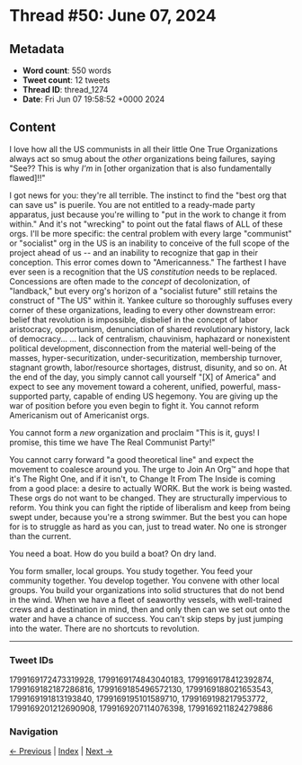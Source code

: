# Thread #50: June 07, 2024

## Metadata
- **Word count**: 550 words
- **Tweet count**: 12 tweets
- **Thread ID**: thread_1274
- **Date**: Fri Jun 07 19:58:52 +0000 2024

## Content

I love how all the US communists in all their little One True Organizations always act so smug about the *other* organizations being failures, saying "See?? This is why *I'm* in [other organization that is also fundamentally flawed]!!"

I got news for you: they're all terrible. The instinct to find the "best org that can save us" is puerile. You are not entitled to a ready-made party apparatus, just because you're willing to "put in the work to change it from within." And it's not "wrecking" to point out the fatal flaws of ALL of these orgs. I'll be more specific: the central problem with every large "communist" or "socialist" org in the US is an inability to conceive of the full scope of the project ahead of us -- and an inability to recognize that gap in their conception. This error comes down to "Americanness." The farthest I have ever seen is a recognition that the US *constitution* needs to be replaced. Concessions are often made to the *concept* of decolonization, of "landback," but every org's horizon of a "socialist future" still retains the construct of "The US" within it. Yankee culture so thoroughly suffuses every corner of these organizations, leading to every other downstream error: belief that revolution is impossible, disbelief in the concept of labor aristocracy, opportunism, denunciation of shared revolutionary history, lack of democracy... ... lack of centralism, chauvinism, haphazard or nonexistent political development, disconnection from the material well-being of the masses, hyper-securitization, under-securitization, membership turnover, stagnant growth, labor/resource shortages, distrust, disunity, and so on. At the end of the day, you simply cannot call yourself "[X] of America" and expect to see any movement toward a coherent, unified, powerful, mass-supported party, capable of ending US hegemony. You are giving up the war of position before you even begin to fight it. You cannot reform Americanism out of Americanist orgs.

You cannot form a *new* organization and proclaim "This is it, guys! I promise, this time we have The Real Communist Party!"

You cannot carry forward "a good theoretical line" and expect the movement to coalesce around you. The urge to Join An Org™️ and hope that it's The Right One, and if it isn't, to Change It From The Inside is coming from a good place: a desire to actually WORK. But the work is being wasted. These orgs do not want to be changed. They are structurally impervious to reform. You think you can fight the riptide of liberalism and keep from being swept under, because you're a strong swimmer. But the best you can hope for is to struggle as hard as you can, just to tread water. No one is stronger than the current.

You need a boat. How do you build a boat? On dry land.

You form smaller, local groups. You study together. You feed your community together. You develop together. You convene with other local groups. You build your organizations into solid structures that do not bend in the wind. When we have a fleet of seaworthy vessels, with well-trained crews and a destination in mind, then and only then can we set out onto the water and have a chance of success. You can't skip steps by just jumping into the water. There are no shortcuts to revolution.

---

### Tweet IDs
1799169172473319928, 1799169174843040183, 1799169178412392874, 1799169182187286816, 1799169185496572130, 1799169188021653543, 1799169191813193840, 1799169195101589710, 1799169198217953772, 1799169201212690908, 1799169207114076398, 1799169211824279886

### Navigation
[← Previous](#049) | [Index](index.md) | [Next →](#051)
